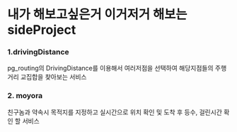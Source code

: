 # 내가 해보고싶은거 이거저거 해보는 sideProject

### 1.drivingDistance
pg_routing의 DrivingDistance를 이용해서 여러저점을
선택하여 해당지점들의 주행거리 교집합을 찾아보는 서비스

### 2. moyora
친구놈과 약속시 목적지를 지정하고 실시간으로 위치 확인 및
도착 후 등수, 걸린시간 확인 할 서비스
